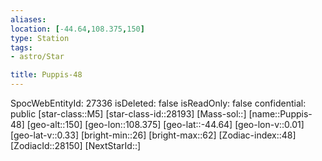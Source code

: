 ```yaml
---
aliases: 
location: [-44.64,108.375,150]
type: Station
tags:
- astro/Star

title: Puppis-48
---
```

SpocWebEntityId: 27336
isDeleted: false
isReadOnly: false
confidential: public
[star-class::M5]
[star-class-id::28193]
[Mass-sol::]
[name::Puppis-48]
[geo-alt::150]
[geo-lon::108.375]
[geo-lat::-44.64]
[geo-lon-v::0.01]
[geo-lat-v::0.33]
[bright-min::26]
[bright-max::62]
[Zodiac-index::48]
[ZodiacId::28150]
[NextStarId::]



